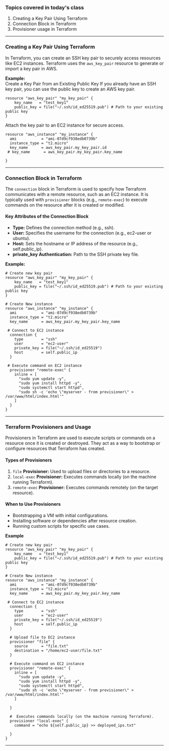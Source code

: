 ### Topics covered in today's class
1. Creating a Key Pair Using Terraform
2. Connection Block in Terraform
3. Provisioner usage in Terraform

-------------------------------------------------------------------
### Creating a Key Pair Using Terraform
In Terraform, you can create an SSH key pair to securely access resources like EC2 instances. Terraform uses the `aws_key_pair` resource to generate or import a key pair in AWS.

**Example:**  
Create a Key Pair from an Existing Public Key
If you already have an SSH key pair, you can use the public key to create an AWS key pair.

```
resource "aws_key_pair" "my_key_pair" {
    key_name   = "test_key1"
    public_key = file("~/.ssh/id_ed25519.pub") # Path to your existing public key
}
```
Attach the key pair to an EC2 instance for secure access.

```
resource "aws_instance" "my_instance" {
  ami           = "ami-07d9cf938edb0739b"
  instance_type = "t2.micro"
  key_name      = aws_key_pair.my_key_pair.id
 # key_name      = aws_key_pair.my_key_pair.key_name

}
```

---------------------------------------------------------------------------------
### Connection Block in Terraform
The `connection` block in Terraform is used to specify how Terraform communicates with a remote resource, such as an EC2 instance. It is typically used with `provisioner` blocks (e.g., `remote-exec`) to execute commands on the resource after it is created or modified.  

#### Key Attributes of the Connection Block  
- **Type:** Defines the connection method (e.g., ssh).  
- **User:** Specifies the username for the connection (e.g., ec2-user or ubuntu).  
- **Host:** Sets the hostname or IP address of the resource (e.g., self.public_ip).  
- **private_key Authentication:** Path to the SSH private key file.  

**Example:**
```
# Create new key pair
resource "aws_key_pair" "my_key_pair" {
    key_name   = "test_key1"
    public_key = file("~/.ssh/id_ed25519.pub") # Path to your existing public key
}

# Create New instance
resource "aws_instance" "my_instance" {
  ami           = "ami-07d9cf938edb0739b"
  instance_type = "t2.micro"
  key_name      = aws_key_pair.my_key_pair.key_name

 # Connect to EC2 instance
  connection {
    type        = "ssh"
    user        = "ec2-user"
    private_key = file("~/.ssh/id_ed25519")
    host        = self.public_ip
  }
 
 # Execute command on EC2 instance
  provisioner "remote-exec" {
    inline = [
      "sudo yum update -y",
      "sudo yum install httpd -y",
      "sudo systemctl start httpd",
      "sudo sh -c 'echo \"myserver - from provisioner\" > /var/www/html/index.html'"
    ]
  }
}
```
--------------------------------------------------------------------------------------

### Terraform Provisioners and Usage
Provisioners in Terraform are used to execute scripts or commands on a resource once it is created or destroyed. They act as a way to bootstrap or configure resources that Terraform has created.  

#### Types of Provisioners

1. `file` **Provisioner:** Used to upload files or directories to a resource.
2. `local-exec` **Provisioner:** Executes commands locally (on the machine running Terraform).
3. `remote-exec` **Provisioner:** Executes commands remotely (on the target resource).

#### When to Use Provisioners
- Bootstrapping a VM with initial configurations.
- Installing software or dependencies after resource creation.
- Running custom scripts for specific use cases.  

**Example**
```
# Create new key pair
resource "aws_key_pair" "my_key_pair" {
    key_name   = "test_key1"
    public_key = file("~/.ssh/id_ed25519.pub") # Path to your existing public key
}

# Create New instance
resource "aws_instance" "my_instance" {
  ami           = "ami-07d9cf938edb0739b"
  instance_type = "t2.micro"
  key_name      = aws_key_pair.my_key_pair.key_name

 # Connect to EC2 instance
  connection {
    type        = "ssh"
    user        = "ec2-user"
    private_key = file("~/.ssh/id_ed25519")
    host        = self.public_ip
  }

  # Upload file to EC2 instance
  provisioner "file" {
    source      = "file.txt"
    destination = "/home/ec2-user/file.txt"
  }

  # Execute command on EC2 instance
  provisioner "remote-exec" {
    inline = [
      "sudo yum update -y",
      "sudo yum install httpd -y",
      "sudo systemctl start httpd",
      "sudo sh -c 'echo \"myserver - from provisioner\" > /var/www/html/index.html'"
    ]

  }

  #  Executes commands locally (on the machine running Terraform).
  provisioner "local-exec" {
    command = "echo ${self.public_ip} >> deployed_ips.txt"

  }
}
```

-------------------------------------------------------------------------------------